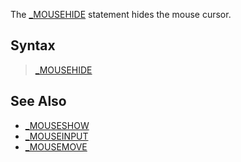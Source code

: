 The [_MOUSEHIDE](_MOUSEHIDE) statement hides the mouse cursor.

## Syntax

>  [_MOUSEHIDE](_MOUSEHIDE)

## See Also

* [_MOUSESHOW](_MOUSESHOW)
* [_MOUSEINPUT](_MOUSEINPUT)
* [_MOUSEMOVE](_MOUSEMOVE)
